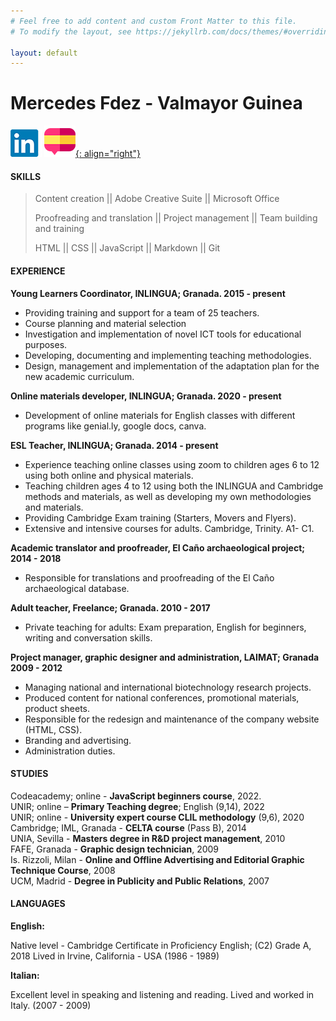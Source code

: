 ```yaml
---
# Feel free to add content and custom Front Matter to this file.
# To modify the layout, see https://jekyllrb.com/docs/themes/#overriding-theme-defaults

layout: default
---
```

# Mercedes Fdez - Valmayor Guinea  

[![LinkedinLOGO](./assets/img/LinkedinIMG.png)](http://www.linkedin.com/in/mercedes-fdz-valmayor-guinea-00068a1a3)  [![SpanishLOGO](./assets/img/spanish.png){: align="right"}](spanish-cv.md)

#### SKILLS 

> Content creation || Adobe Creative Suite || Microsoft Office
>  
> Proofreading and translation || Project management || Team building and training 
> 
> HTML || CSS || JavaScript || Markdown || Git

#### EXPERIENCE 

**Young Learners Coordinator, INLINGUA; Granada. 2015 - present** 

- Providing training and support for a team of 25 teachers.
- Course planning and material selection
- Investigation and implementation of novel ICT tools for educational purposes.
- Developing, documenting and implementing teaching methodologies.
- Design, management and implementation of the adaptation plan for the new academic curriculum. 

**Online materials developer, INLINGUA; Granada. 2020 - present** 

- Development of online materials for English classes with different programs like genial.ly, google docs, canva. 

**ESL Teacher, INLINGUA; Granada. 2014 - present** 

- Experience teaching online classes using zoom to children ages 6 to 12 using both online and physical materials. 
- Teaching children ages 4 to 12 using both the INLINGUA and Cambridge methods and materials, as well as developing my own methodologies and materials. 
- Providing Cambridge Exam training (Starters, Movers and Flyers).
- Extensive and intensive courses for adults. Cambridge, Trinity. A1- C1. 

**Academic translator and proofreader, El Caño archaeological project; 2014 - 2018** 

- Responsible for translations and proofreading of the El Caño archaeological database. 

**Adult teacher, Freelance; Granada. 2010 - 2017** 

- Private teaching for adults: Exam preparation, English for beginners, writing and conversation skills. 

**Project manager, graphic designer and administration, LAIMAT; Granada 2009 - 2012** 

- Managing national and international biotechnology research projects.
- Produced content for national conferences, promotional materials, product sheets. 
- Responsible for the redesign and maintenance of the company website (HTML, CSS). 
- Branding and advertising.
- Administration duties. 

#### STUDIES 

Codeacademy; online - **JavaScript beginners course**, 2022. <br>
UNIR; online – **Primary Teaching degree**; English (9,14), 2022 <br>
UNIR; online - **University expert course CLIL methodology** (9,6), 2020 <br>
Cambridge; IML, Granada - **CELTA course** (Pass B), 2014 <br>
UNIA, Sevilla - **Masters degree in R&D project management**, 2010 <br>
FAFE, Granada - **Graphic design technician**, 2009 <br>
Is. Rizzoli, Milan - **Online and Offline Advertising and Editorial Graphic Technique Course**, 2008 <br>
UCM, Madrid - **Degree in Publicity and Public Relations**, 2007 <br>

#### LANGUAGES 

**English:**

Native level - Cambridge Certificate in Proficiency English; (C2) Grade A, 2018 
Lived in Irvine, California - USA (1986 - 1989) 

**Italian:**

Excellent level in speaking and listening and reading. Lived and worked in Italy. (2007 - 2009) 
   

 


